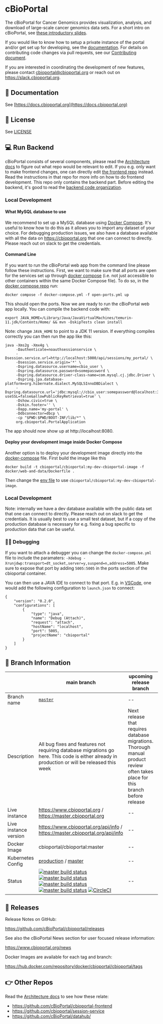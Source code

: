 # cBioPortal

The cBioPortal for Cancer Genomics provides visualization, analysis, and download of large-scale cancer genomics data sets. For a short intro on cBioPortal, see [these introductory slides](https://docs.google.com/presentation/d/1hm0G77UklZnpQfFvywBfW2ZIsy8deKi5r1RfJarOPLg/edit?usp=sharing).

If you would like to know how to setup a private instance of the portal and/or get set up for developing, see the [documentation](https://docs.cbioportal.org). For details on contributing code changes via pull requests, see our [Contributing document](CONTRIBUTING.md).

If you are interested in coordinating the development of new features, please contact cbioportal@cbioportal.org or reach out on https://slack.cbioportal.org.

## 📘 Documentation
See [https://docs.cbioportal.org](https://docs.cbioportal.org)

## 🤝 License
See [LICENSE](./LICENSE)

## 💻 Run Backend
cBioPortal consists of several components, please read the [Architecture docs](https://docs.cbioportal.org/architecture-overview/) to figure out what repo would be relevant to edit. If you e.g. only want to make frontend changes, one can directly edit [the frontend repo](https://github.com/cbioportal/cbioportal-frontend) instead. Read the instructions in that repo for more info on how to do frontend development. This repo only contains the backend part. Before editing the backend, it's good to read the [backend code organization](docs/Backend-Code-Organization.md).

### Local Development
#### What MySQL database to use
We recommend to set up a MySQL database using [Docker Compose](https://github.com/cBioPortal/cbioportal-docker-compose). It's useful to know how to do this as it allows you to import any dataset of your choice. For debugging production issues, we also have a database available with all the data on https://cbioportal.org that one can connect to directly. Please reach out on slack to get the credentials.

#### Command Line
If you want to run the cBioPortal web app from the command line please follow these instructions. First, we want to make sure that all ports are open for the services set up through [docker compose](https://github.com/cBioPortal/cbioportal-docker-compose) (i.e. not just accessible to other containers within the same Docker Compose file). To do so, in the [docker compose repo](https://github.com/cBioPortal/cbioportal-docker-compose) run:

```
docker compose -f docker-compose.yml -f open-ports.yml up
```
This should open the ports. Now we are ready to run the cBioPortal web app locally. You can compile the backend code with:
```
export JAVA_HOME=/Library/Java/JavaVirtualMachines/temurin-11.jdk/Contents/Home/ && mvn -DskipTests clean install
```
Note: change `JAVA_HOME` to point to a JDK 11 version. If everything compiles correctly you can then run the app like this:
```
java -Xms2g -Xmx4g \
     -Dauthenticate=noauthsessionservice \
     -Dsession.service.url=http://localhost:5000/api/sessions/my_portal/ \
     -Dsession.service.origin='*' \
     -Dspring.datasource.username=cbio_user \
     -Dspring.datasource.password=somepassword \
     -Dspring.datasource.driver-class-name=com.mysql.cj.jdbc.Driver \
     -Dspring.jpa.database-platform=org.hibernate.dialect.MySQL5InnoDBDialect \
     -Dspring.datasource.url='jdbc:mysql://cbio_user:somepassword@localhost:3306/cbioportal?useSSL=false&allowPublicKeyRetrieval=true' \
     -Dshow.civic=true \
     -Dskin.footer='' \
     -Dapp.name='my-portal' \
     -Ddbconnector=dbcp \
     -cp "$PWD:$PWD/BOOT-INF/lib/*" \
     org.cbioportal.PortalApplication
```
The app should now show up at http://localhost:8080.

#### Deploy your development image inside Docker Compose
Another option is to deploy your development image directly into the [docker-compose](https://github.com/cBioPortal/cbioportal-docker-compose/blob/5da068f0eb9b4f42db52ab5e91321b26a1826d7a/docker-compose.yml#L6) file. First build the image like this

```
docker build -t cbioportal/cbioportal:my-dev-cbioportal-image -f docker/web-and-data/Dockerfile .
```

Then change the [env file](https://github.com/cBioPortal/cbioportal-docker-compose/blob/master/.env) to use `cbioportal/cbioportal:my-dev-cbioportal-image`.

### Local Development


Note: internally we have a dev database available with the public data set that one can connect to directly. Please reach out on slack to get the credentials. It is usually best to use a small test dataset, but if a copy of the production database is necessary for e.g. fixing a bug specific to production data that can be useful.

### 🕵️‍♀️ Debugging

If you want to attach a debugger you can change the `docker-compose.yml` file to include the paramaters: `-Xdebug -Xrunjdwp:transport=dt_socket,server=y,suspend=n,address=5005`. Make sure to expose that port by adding `5005:5005` in the ports section of the cbioportal container.

You can then use a JAVA IDE to connect to that port. E.g. in [VSCode](https://code.visualstudio.com/), one would add the following configuration to `launch.json` to connect:

```
{
    "version": "0.2.0",
    "configurations": [
        {
            "type": "java",
            "name": "Debug (Attach)",
            "request": "attach",
            "hostName": "localhost",
            "port": 5005,
            "projectName": "cbioportal"
        }
    ]
}
```

## 🌳 Branch Information
| | main branch | upcoming release branch | later release candidate branch |
| --- | --- | --- | --- |
| Branch name | [`master`](https://github.com/cBioPortal/cbioportal/tree/master) |  -- |  [`rc`](https://github.com/cBioPortal/cbioportal/tree/rc) |
| Description | All bug fixes and features not requiring database migrations go here. This code is either already in production or will be released this week | Next release that requires database migrations. Thorough manual product review often takes place for this branch before release | Later releases with features that require database migrations. This is useful to allow merging in new features without affecting the upcoming release. Could be seen as a development branch, but note that only high quality pull requests are merged. That is the feature should be pretty much ready for release after merge. |
| Live instance | https://www.cbioportal.org / https://master.cbioportal.org | -- | https://rc.cbioportal.org |
| Live instance version | https://www.cbioportal.org/api/info / https://master.cbioportal.org/api/info | -- | https://rc.cbioportal.org/api/info |
| Docker Image | cbioportal/cbioportal:master | --| cbioportal/cbioportal:rc |
| Kubernetes Config | [production](https://github.com/knowledgesystems/knowledgesystems-k8s-deployment/blob/master/cbioportal/cbioportal_spring_boot.yaml) / [master](https://github.com/knowledgesystems/knowledgesystems-k8s-deployment/blob/master/cbioportal/cbioportal_backend_master.yaml) | -- | [rc](https://github.com/knowledgesystems/knowledgesystems-k8s-deployment/blob/master/cbioportal/cbioportal_backend_rc.yaml) |
| Status | [![master build status](https://github.com/cbioportal/cbioportal/workflows/Core%20tests/badge.svg)](https://github.com/cBioPortal/cbioportal/actions/workflows/core-test.yml?query=branch%3Amaster) [![master build status](https://github.com/cbioportal/cbioportal/workflows/Integration%20tests/badge.svg)](https://github.com/cBioPortal/cbioportal/actions/workflows/integration-test.yml?query=branch%3Amaster) [![master build status](https://github.com/cbioportal/cbioportal/workflows/Docker%20Image%20CI/badge.svg)](https://github.com/cBioPortal/cbioportal/actions/workflows/dockerimage.yml?query=branch%3Amaster) [![master build status](https://github.com/cbioportal/cbioportal/workflows/Python%20validator/badge.svg)](https://github.com/cBioPortal/cbioportal/actions/workflows/validate-data.yml?query=branch%3Amaster) [![CircleCI](https://circleci.com/gh/cBioPortal/cbioportal/tree/master.svg?style=svg)](https://app.circleci.com/pipelines/github/cBioPortal/cbioportal?branch=master&filter=all) | -- | -- |

## 🚀 Releases
Release Notes on GitHub:

https://github.com/cBioPortal/cbioportal/releases

See also the cBioPortal News section for user focused release information:

https://www.cbioportal.org/news

Docker Images are available for each tag and branch:

https://hub.docker.com/repository/docker/cbioportal/cbioportal/tags

## 👉 Other Repos
Read the [Architecture docs](https://docs.cbioportal.org/2.1-deployment/architecture-overview) to see how these relate:

- https://github.com/cBioPortal/cbioportal-frontend
- https://github.com/cbioportal/session-service
- https://github.com/cBioPortal/datahub/
